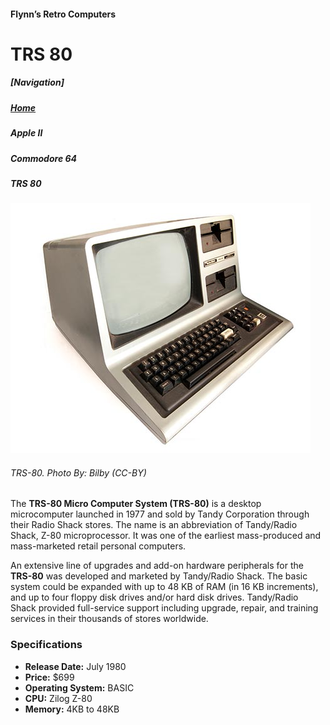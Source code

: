 <!DOCTYPE html>

<html>

<head>
	<meta charset=“utf-8”>
	<!-----<title>TRS 80</title> ----> 
</head>

<body>
<h4>Flynn’s Retro Computers</h4>
<h1>TRS 80</h1>

<h5>[Navigation]</h5>
<h5><a href="index.md">Home</a></h5>
<h5>Apple II</h5>
<h5>Commodore 64</h5>
<h5><em>TRS 80</em></h5>

<img src="trs-80.jpg" alt="TRS 80"> 
<h6>TRS-80. Photo By: Bilby (CC-BY)</h6>

<p>The <strong>TRS-80 Micro Computer System (TRS-80)</strong> is a desktop microcomputer launched in 1977 and sold by Tandy Corporation through their Radio Shack stores. The name is an abbreviation of Tandy/Radio Shack, Z-80 microprocessor. It was one of the earliest mass-produced and mass-marketed retail personal computers.</p>

<p>An extensive line of upgrades and add-on hardware peripherals for the <strong>TRS-80</strong> was developed and marketed by Tandy/Radio Shack. The basic system could be expanded with up to 48 KB of RAM (in 16 KB increments), and up to four floppy disk drives and/or hard disk drives. Tandy/Radio Shack provided full-service support including upgrade, repair, and training services in their thousands of stores worldwide.</p>


<h3>Specifications</h3>
<ul>
<li><strong>Release Date:</strong> July 1980</li>
<li><strong>Price:</strong> $699</li>
<li><strong>Operating System:</strong> BASIC</li>
<li><strong>CPU:</strong> Zilog Z-80</li>
<li><strong>Memory:</strong> 4KB to 48KB</li>
</ul>
</body>

</html>
